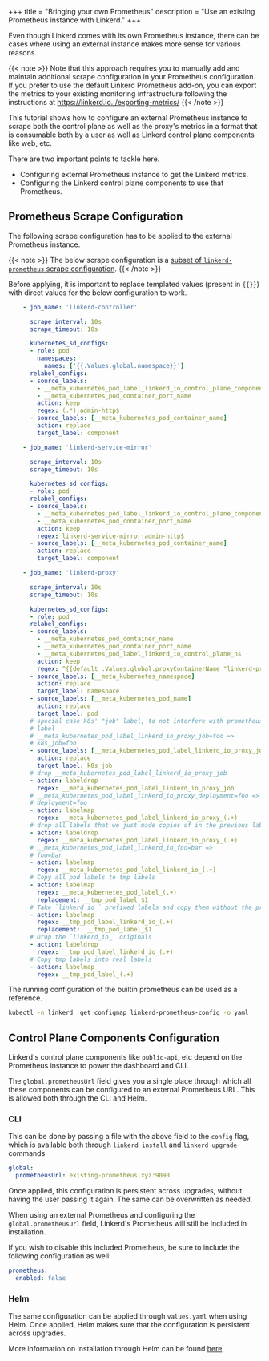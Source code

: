 +++
title = "Bringing your own Prometheus"
description = "Use an existing Prometheus instance with Linkerd."
+++

Even though Linkerd comes with its own Prometheus instance, there can be cases
where using an external instance makes more sense for various reasons.

{{< note >}}
Note that this approach requires you to manually add and maintain additional
scrape configuration in your Prometheus configuration.
If you prefer to use the default Linkerd Prometheus add-on,
you can export the metrics to your existing monitoring infrastructure
following the instructions at <https://linkerd.io../exporting-metrics/>
{{< /note >}}

This tutorial shows how to configure an external Prometheus instance to scrape both
the control plane as well as the proxy's metrics in a format that is consumable
both by a user as well as Linkerd control plane components like web, etc.

There are two important points to tackle here.

- Configuring external Prometheus instance to get the Linkerd metrics.
- Configuring the Linkerd control plane components to use that Prometheus.

## Prometheus Scrape Configuration

The following scrape configuration has to be applied to the external
Prometheus instance.

{{< note >}}
The below scrape configuration is a [subset of `linkerd-prometheus` scrape configuration](https://github.com/linkerd/linkerd2/blob/a1be60aea183efe12adba8c97fadcdb95cdcbd36/charts/add-ons/prometheus/templates/prometheus.yaml#L69-L147).
{{< /note >}}

Before applying, it is important to replace templated values (present in `{{}}`)
with direct values for the below configuration to work.

```yaml
    - job_name: 'linkerd-controller'

      scrape_interval: 10s
      scrape_timeout: 10s

      kubernetes_sd_configs:
      - role: pod
        namespaces:
          names: ['{{.Values.global.namespace}}']
      relabel_configs:
      - source_labels:
        - __meta_kubernetes_pod_label_linkerd_io_control_plane_component
        - __meta_kubernetes_pod_container_port_name
        action: keep
        regex: (.*);admin-http$
      - source_labels: [__meta_kubernetes_pod_container_name]
        action: replace
        target_label: component

    - job_name: 'linkerd-service-mirror'

      scrape_interval: 10s
      scrape_timeout: 10s

      kubernetes_sd_configs:
      - role: pod
      relabel_configs:
      - source_labels:
        - __meta_kubernetes_pod_label_linkerd_io_control_plane_component
        - __meta_kubernetes_pod_container_port_name
        action: keep
        regex: linkerd-service-mirror;admin-http$
      - source_labels: [__meta_kubernetes_pod_container_name]
        action: replace
        target_label: component

    - job_name: 'linkerd-proxy'

      scrape_interval: 10s
      scrape_timeout: 10s

      kubernetes_sd_configs:
      - role: pod
      relabel_configs:
      - source_labels:
        - __meta_kubernetes_pod_container_name
        - __meta_kubernetes_pod_container_port_name
        - __meta_kubernetes_pod_label_linkerd_io_control_plane_ns
        action: keep
        regex: ^{{default .Values.global.proxyContainerName "linkerd-proxy" .Values.global.proxyContainerName}};linkerd-admin;{{.Values.global.namespace}}$
      - source_labels: [__meta_kubernetes_namespace]
        action: replace
        target_label: namespace
      - source_labels: [__meta_kubernetes_pod_name]
        action: replace
        target_label: pod
      # special case k8s' "job" label, to not interfere with prometheus' "job"
      # label
      # __meta_kubernetes_pod_label_linkerd_io_proxy_job=foo =>
      # k8s_job=foo
      - source_labels: [__meta_kubernetes_pod_label_linkerd_io_proxy_job]
        action: replace
        target_label: k8s_job
      # drop __meta_kubernetes_pod_label_linkerd_io_proxy_job
      - action: labeldrop
        regex: __meta_kubernetes_pod_label_linkerd_io_proxy_job
      # __meta_kubernetes_pod_label_linkerd_io_proxy_deployment=foo =>
      # deployment=foo
      - action: labelmap
        regex: __meta_kubernetes_pod_label_linkerd_io_proxy_(.+)
      # drop all labels that we just made copies of in the previous labelmap
      - action: labeldrop
        regex: __meta_kubernetes_pod_label_linkerd_io_proxy_(.+)
      # __meta_kubernetes_pod_label_linkerd_io_foo=bar =>
      # foo=bar
      - action: labelmap
        regex: __meta_kubernetes_pod_label_linkerd_io_(.+)
      # Copy all pod labels to tmp labels
      - action: labelmap
        regex: __meta_kubernetes_pod_label_(.+)
        replacement: __tmp_pod_label_$1
      # Take `linkerd_io_` prefixed labels and copy them without the prefix
      - action: labelmap
        regex: __tmp_pod_label_linkerd_io_(.+)
        replacement:  __tmp_pod_label_$1
      # Drop the `linkerd_io_` originals
      - action: labeldrop
        regex: __tmp_pod_label_linkerd_io_(.+)
      # Copy tmp labels into real labels
      - action: labelmap
        regex: __tmp_pod_label_(.+)
```

The running configuration of the builtin prometheus can be used as a reference.

```bash
kubectl -n linkerd  get configmap linkerd-prometheus-config -o yaml
```

## Control Plane Components Configuration

Linkerd's control plane components like `public-api`, etc depend
on the Prometheus instance to power the dashboard and CLI.

The `global.prometheusUrl` field gives you a single place through
which all these components can be configured to an external Prometheus URL.
This is allowed both through the CLI and Helm.

### CLI

This can be done by passing a file with the above field to the `config` flag,
which is available both through `linkerd install` and `linkerd upgrade` commands

```yaml
global:
  prometheusUrl: existing-prometheus.xyz:9090
```

Once applied, this configuration is persistent across upgrades, without having
the user passing it again. The same can be overwritten as needed.

When using an external Prometheus and configuring the `global.prometheusUrl`
field, Linkerd's Prometheus will still be included in installation.

If you wish to disable this included Prometheus, be sure to include the
following configuration as well:

```yaml
prometheus:
  enabled: false
```

### Helm

The same configuration can be applied through `values.yaml` when using Helm.
Once applied, Helm makes sure that the configuration is
persistent across upgrades.

More information on installation through Helm can be found
[here](https://linkerd.io../install-helm/index.html)
